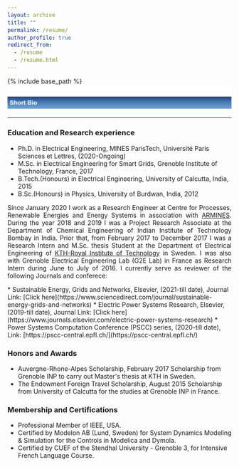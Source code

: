```yaml
---
layout: archive
title: ""
permalink: /resume/
author_profile: true
redirect_from:
  - /resume
  - /resume.html
---
```


{% include base_path %}
![Alt text](/images/Bio12.svg)

---
### Education and Research experience
* Ph.D. in Electrical Engineering, MINES ParisTech, Université Paris Sciences et Lettres, (2020-Ongoing)
* M.Sc. in Electrical Engineering for Smart Grids, Grenoble Institute of Technology, France, 2017 
* B.Tech.(Honours) in Electrical Engineering, University of Calcutta, India, 2015
* B.Sc.(Honours) in Physics, University of Burdwan, India, 2012

<p align="justify">
Since January 2020 I work as a Research Engineer at Centre for Processes, Renewable Energies and Energy Systems in association with <a href="https://www.armines.net/fr">ARMINES</a>. During the year 2018 and 2019 I was a Project Research Associate at the Department of Chemical Engineering of Indian Institute of Technology Bombay in India. Prior that, from February 2017 to December 2017 I was a Research Intern and M.Sc. thesis Student at the Department of Electrical Engineering of <a href="https://www.kth.se/en">KTH-Royal Institute of Technology</a> in Sweden. I was also with Grenoble Electrical Engineering Lab (G2E Lab) in France as Research Intern during June to July of 2016.
I currently serve as reviewer of the following Journals and conferece:
</p>
* Sustainable Energy, Grids and Networks, Elsevier, (2021-till date),
  Journal Link: [Click here](https://www.sciencedirect.com/journal/sustainable-energy-grids-and-networks)
* Electric Power Systems Research, Elsevier, (2019-till date),
  Journal Link: [Click here](https://www.journals.elsevier.com/electric-power-systems-research)
* Power Systems Computation Conference (PSCC) series, (2020-till date),
  Link: [https://pscc-central.epfl.ch/](https://pscc-central.epfl.ch/)

 
### Honors and Awards 
* Auvergne-Rhone-Alpes Scholarship, February 2017
  Scholarship from Grenoble INP to carry out Master's thesis at KTH in Sweden.
* The Endowment Foreign Travel Scholarship, August 2015
  Scholarship from University of Calcutta for the studies at Grenoble INP in France.

### Membership and Certifications
* Professional Member of IEEE, USA.
* Certified by Modelon AB (Lund, Sweden) for System Dynamics Modeling & Simulation for the Controls in Modelica and Dymola. 
* Certified by CUEF of the Stendhal University - Grenoble 3, for Intensive French Language Course.
